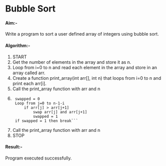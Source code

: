 # Bubble Sort

#### Aim:-
Write a program to sort a user defined array of integers using bubble sort.

#### Algorithm:-
1. START
1. Get the number of elements in the array and store it as n.
1. Loop from i=0 to n and read each element in the array and store in an array called arr.
1. Create a function print_array(int arr[], int n) that loops from i=0 to n and print each arr[i].
1. Call the print_array function with arr and n
1. ```Loop from i=0 to n
    swapped = 0
    Loop from j=0 to n-1-i
        if arr[j] > arr[j+1]
            swap arr[j] and arr[j+1]
            swapped = 1
    if swapped = 1 then break```
1. Call the print_array function with arr and n
1. STOP

#### Result:-
Program executed successfully.